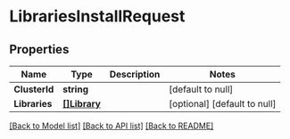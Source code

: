 # LibrariesInstallRequest

## Properties
Name | Type | Description | Notes
------------ | ------------- | ------------- | -------------
**ClusterId** | **string** |  | [default to null]
**Libraries** | [**[]Library**](Library.md) |  | [optional] [default to null]

[[Back to Model list]](../README.md#documentation-for-models) [[Back to API list]](../README.md#documentation-for-api-endpoints) [[Back to README]](../README.md)


